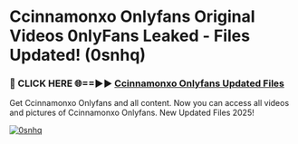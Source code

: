 # Ccinnamonxo Onlyfans Original Videos 0nlyFans Leaked - Files Updated! (0snhq)

<h3>🔴 CLICK HERE 🌐==►► <a href="https://tinyurl.com/2jnfzry5" rel="nofollow">Ccinnamonxo Onlyfans Updated Files</a></h3>

Get Ccinnamonxo Onlyfans and all content. Now you can access all videos and pictures of Ccinnamonxo Onlyfans. New Updated Files 2025!

[![0snhq](https://i.imgur.com/GyGTBgg.gif)](https://tinyurl.com/2jnfzry5)
